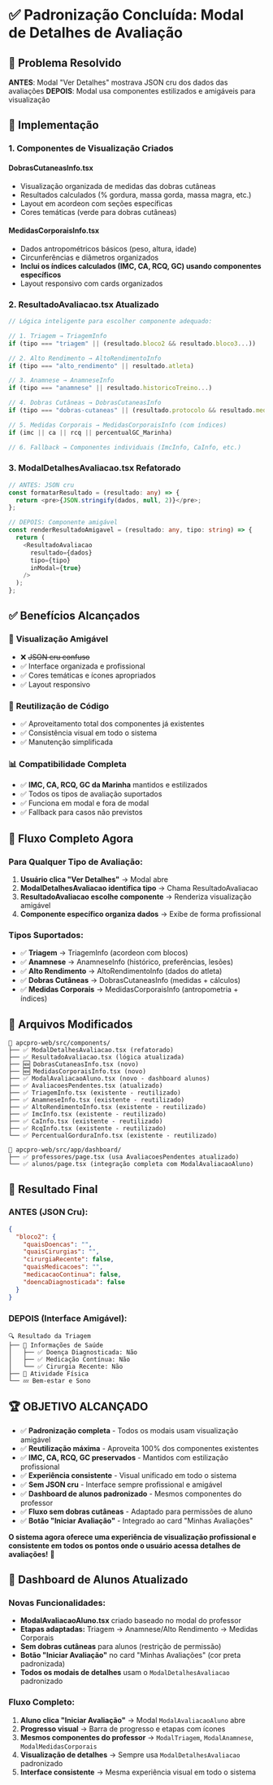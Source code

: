 # ✅ Padronização Concluída: Modal de Detalhes de Avaliação

## 🎯 Problema Resolvido

**ANTES**: Modal "Ver Detalhes" mostrava JSON cru dos dados das avaliações
**DEPOIS**: Modal usa componentes estilizados e amigáveis para visualização

## 🔧 Implementação

### 1. **Componentes de Visualização Criados**

#### **DobrasCutaneasInfo.tsx**
- Visualização organizada de medidas das dobras cutâneas
- Resultados calculados (% gordura, massa gorda, massa magra, etc.)
- Layout em acordeon com seções específicas
- Cores temáticas (verde para dobras cutâneas)

#### **MedidasCorporaisInfo.tsx**  
- Dados antropométricos básicos (peso, altura, idade)
- Circunferências e diâmetros organizados
- **Inclui os índices calculados (IMC, CA, RCQ, GC) usando componentes específicos**
- Layout responsivo com cards organizados

### 2. **ResultadoAvaliacao.tsx Atualizado**

```typescript
// Lógica inteligente para escolher componente adequado:

// 1. Triagem → TriagemInfo
if (tipo === "triagem" || (resultado.bloco2 && resultado.bloco3...))

// 2. Alto Rendimento → AltoRendimentoInfo  
if (tipo === "alto_rendimento" || resultado.atleta)

// 3. Anamnese → AnamneseInfo
if (tipo === "anamnese" || resultado.historicoTreino...)

// 4. Dobras Cutâneas → DobrasCutaneasInfo
if (tipo === "dobras-cutaneas" || (resultado.protocolo && resultado.medidas))

// 5. Medidas Corporais → MedidasCorporaisInfo (com índices)
if (imc || ca || rcq || percentualGC_Marinha)

// 6. Fallback → Componentes individuais (ImcInfo, CaInfo, etc.)
```

### 3. **ModalDetalhesAvaliacao.tsx Refatorado**

```typescript
// ANTES: JSON cru
const formatarResultado = (resultado: any) => {
  return <pre>{JSON.stringify(dados, null, 2)}</pre>;
};

// DEPOIS: Componente amigável
const renderResultadoAmigavel = (resultado: any, tipo: string) => {
  return (
    <ResultadoAvaliacao
      resultado={dados}
      tipo={tipo}
      inModal={true}
    />
  );
};
```

## ✅ Benefícios Alcançados

### 🎨 **Visualização Amigável**
- ❌ ~~JSON cru confuso~~
- ✅ Interface organizada e profissional
- ✅ Cores temáticas e ícones apropriados
- ✅ Layout responsivo

### 🧩 **Reutilização de Código**
- ✅ Aproveitamento total dos componentes já existentes
- ✅ Consistência visual em todo o sistema
- ✅ Manutenção simplificada

### 📊 **Compatibilidade Completa**
- ✅ **IMC, CA, RCQ, GC da Marinha** mantidos e estilizados
- ✅ Todos os tipos de avaliação suportados
- ✅ Funciona em modal e fora de modal
- ✅ Fallback para casos não previstos

## 🎯 Fluxo Completo Agora

### **Para Qualquer Tipo de Avaliação:**

1. **Usuário clica "Ver Detalhes"** → Modal abre
2. **ModalDetalhesAvaliacao identifica tipo** → Chama ResultadoAvaliacao  
3. **ResultadoAvaliacao escolhe componente** → Renderiza visualização amigável
4. **Componente específico organiza dados** → Exibe de forma profissional

### **Tipos Suportados:**
- ✅ **Triagem** → TriagemInfo (acordeon com blocos)
- ✅ **Anamnese** → AnamneseInfo (histórico, preferências, lesões)
- ✅ **Alto Rendimento** → AltoRendimentoInfo (dados do atleta)
- ✅ **Dobras Cutâneas** → DobrasCutaneasInfo (medidas + cálculos)
- ✅ **Medidas Corporais** → MedidasCorporaisInfo (antropometria + índices)

## 🔧 Arquivos Modificados

```
📁 apcpro-web/src/components/
├── ✅ ModalDetalhesAvaliacao.tsx (refatorado)
├── ✅ ResultadoAvaliacao.tsx (lógica atualizada)
├── 🆕 DobrasCutaneasInfo.tsx (novo)
├── 🆕 MedidasCorporaisInfo.tsx (novo)
├── ✅ ModalAvaliacaoAluno.tsx (novo - dashboard alunos)
├── ✅ AvaliacoesPendentes.tsx (atualizado)
├── ✅ TriagemInfo.tsx (existente - reutilizado)
├── ✅ AnamneseInfo.tsx (existente - reutilizado)
├── ✅ AltoRendimentoInfo.tsx (existente - reutilizado)
├── ✅ ImcInfo.tsx (existente - reutilizado)
├── ✅ CaInfo.tsx (existente - reutilizado)
├── ✅ RcqInfo.tsx (existente - reutilizado)
└── ✅ PercentualGorduraInfo.tsx (existente - reutilizado)

📁 apcpro-web/src/app/dashboard/
├── ✅ professores/page.tsx (usa AvaliacoesPendentes atualizado)
└── ✅ alunos/page.tsx (integração completa com ModalAvaliacaoAluno)
```

## 🎉 Resultado Final

### **ANTES (JSON Cru):**
```json
{
  "bloco2": {
    "quaisDoencas": "",
    "quaisCirurgias": "",
    "cirurgiaRecente": false,
    "quaisMedicacoes": "",
    "medicacaoContinua": false,
    "doencaDiagnosticada": false
  }
}
```

### **DEPOIS (Interface Amigável):**
```
🔍 Resultado da Triagem
├── 🏥 Informações de Saúde
│   ├── ✅ Doença Diagnosticada: Não
│   ├── ✅ Medicação Contínua: Não  
│   └── ✅ Cirurgia Recente: Não
├── 🏃 Atividade Física
└── 💤 Bem-estar e Sono
```

## 🏆 **OBJETIVO ALCANÇADO**

- ✅ **Padronização completa** - Todos os modais usam visualização amigável
- ✅ **Reutilização máxima** - Aproveita 100% dos componentes existentes  
- ✅ **IMC, CA, RCQ, GC preservados** - Mantidos com estilização profissional
- ✅ **Experiência consistente** - Visual unificado em todo o sistema
- ✅ **Sem JSON cru** - Interface sempre profissional e amigável
- ✅ **Dashboard de alunos padronizado** - Mesmos componentes do professor
- ✅ **Fluxo sem dobras cutâneas** - Adaptado para permissões de aluno
- ✅ **Botão "Iniciar Avaliação"** - Integrado ao card "Minhas Avaliações"

**O sistema agora oferece uma experiência de visualização profissional e consistente em todos os pontos onde o usuário acessa detalhes de avaliações!** 🎉

## 📱 **Dashboard de Alunos Atualizado**

### **Novas Funcionalidades:**
- **ModalAvaliacaoAluno.tsx** criado baseado no modal do professor
- **Etapas adaptadas:** Triagem → Anamnese/Alto Rendimento → Medidas Corporais
- **Sem dobras cutâneas** para alunos (restrição de permissão)
- **Botão "Iniciar Avaliação"** no card "Minhas Avaliações" (cor preta padronizada)
- **Todos os modais de detalhes** usam o `ModalDetalhesAvaliacao` padronizado

### **Fluxo Completo:**
1. **Aluno clica "Iniciar Avaliação"** → Modal `ModalAvaliacaoAluno` abre
2. **Progresso visual** → Barra de progresso e etapas com ícones
3. **Mesmos componentes do professor** → `ModalTriagem`, `ModalAnamnese`, `ModalMedidasCorporais`
4. **Visualização de detalhes** → Sempre usa `ModalDetalhesAvaliacao` padronizado
5. **Interface consistente** → Mesma experiência visual em todo o sistema
